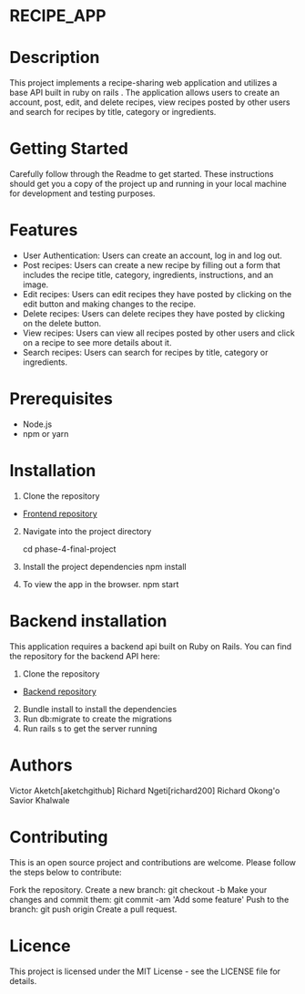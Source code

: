 # RECIPE_APP

# Description
This project implements a recipe-sharing web application and utilizes a base API built in ruby on rails .
The application allows users to create an account, post, edit, and delete recipes, view recipes posted by other users and search for recipes by title, category or ingredients.

# Getting Started
Carefully follow through the Readme to get started.
These instructions should get you a copy of the project up and running in your local machine for development and testing purposes.

# Features
* User Authentication: Users can create an account, log in and log out.
* Post recipes: Users can create a new recipe by filling out a form that includes the recipe title, category, ingredients, instructions, and an image.
* Edit recipes: Users can edit recipes they have posted by clicking on the edit button and making changes to the recipe.
* Delete recipes: Users can delete recipes they have posted by clicking on the delete button.
* View recipes: Users can view all recipes posted by other users and click on a recipe to see more details about it.
* Search recipes: Users can search for recipes by title, category or ingredients.

# Prerequisites
* Node.js
* npm or yarn

# Installation 
1. Clone the repository
  - [Frontend repository](git@github.com:richard200/phase-4-final-project.git)

2. Navigate into the project directory

   cd  phase-4-final-project

3. Install the project dependencies
   npm install
   
4. To view the app in the browser.
   npm start

# Backend installation
This application requires a backend api built on Ruby on Rails. You can find the repository for the backend API here: 
1. Clone the repository
  - [Backend repository](git@github.com:richard200/backend-final.git)
  
2. Bundle install to install the dependencies
3. Run db:migrate to create the migrations
4. Run rails s to get the server running



# Authors
 Victor Aketch[aketchgithub]
 Richard Ngeti[richard200]
 Richard Okong'o
 Savior Khalwale
 
# Contributing
This is an open source project and contributions are welcome. Please follow the steps below to contribute:

Fork the repository.
Create a new branch: git checkout -b <branch-name>
Make your changes and commit them: git commit -am 'Add some feature'
Push to the branch: git push origin <branch-name>
Create a pull request.

# Licence
This project is licensed under the MIT License - see the LICENSE file for details.
 
